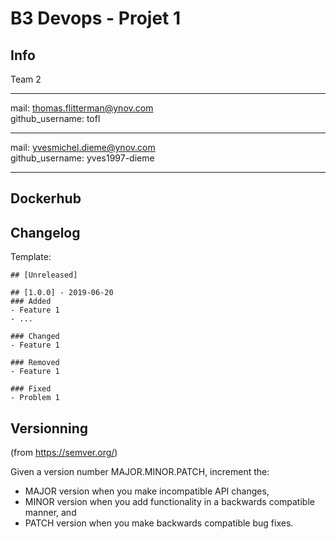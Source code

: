 # B3 Devops - Projet 1

## Info
Team 2

---

mail: thomas.flitterman@ynov.com  
github_username: tofl

---

mail: yvesmichel.dieme@ynov.com   
github_username: yves1997-dieme

---

## Dockerhub

## Changelog

Template:

```
## [Unreleased]

## [1.0.0] - 2019-06-20
### Added
- Feature 1
- ...

### Changed
- Feature 1

### Removed
- Feature 1

### Fixed
- Problem 1
```

## Versionning

(from https://semver.org/)

Given a version number MAJOR.MINOR.PATCH, increment the:

- MAJOR version when you make incompatible API changes,
- MINOR version when you add functionality in a backwards compatible manner, and
- PATCH version when you make backwards compatible bug fixes.
